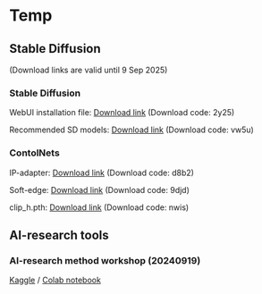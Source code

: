 # Temp


## Stable Diffusion ## 
(Download links are valid until 9 Sep 2025)



### Stable Diffusion ###

WebUI installation file: [Download link](https://pan.baidu.com/s/1Ywt6OGVFFTwGYMCoPmu1aw) (Download code: 2y25)


Recommended SD models: [Download link](https://pan.baidu.com/s/1dOREHCwSiRYzNT5VgcQZnQ) (Download code: vw5u)



### ContolNets ###

IP-adapter: [Download link](https://pan.baidu.com/s/1tiCAna7KHBDxXYPYD21bv) (Download code: d8b2)


Soft-edge: [Download link](https://pan.baidu.com/s/1jq7MpHk0blrGemHx6UZ6fQ) (Download code: 9djd)

clip_h.pth: [Download link](https://pan.baidu.com/s/1Xp9RiwqsROa3gHl1HviZvg) (Download code: nwis)







## AI-research tools ## 

### AI-research method workshop (20240919) ###

[Kaggle](https://www.kaggle.com/code/henrikcheung/20240831-arc409-ai-workshop-h2ipynb) / [Colab notebook](https://colab.research.google.com/drive/1-sxB7YcuEWvzXBD5B4Z7jNqS1-C8TkvJ?usp=sharing)
